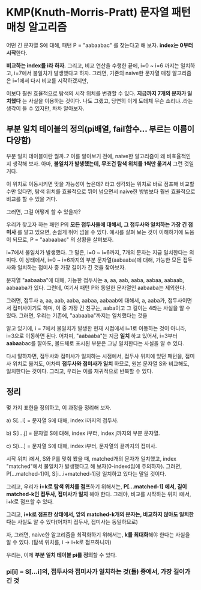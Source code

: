 # KMP(Knuth-Morris-Pratt) 문자열 패턴 매칭 알고리즘 #

어떤 긴 문자열 S에 대해,  패턴 P = "aabaabac" 를 찾는다고 해 보자. **index는 0부터 시작**한다.

**비교하는 index를 i라 하자.** 그리고, 비교 연산을 수행한 끝에, i=0 ~ i=6 까지는 일치하고, i=7에서 불일치가 발생했다고 하자. 그러면, 기존의 naive한 문자열 매칭 알고리즘은 i=1에서 다시 비교를 시작하겠지만,

이보다 훨씬 효율적으로 탐색의 시작 위치를 변경할 수 있다. **지금까지 7개의 문자가 일치했다** 는 사실을 이용하는 것이다. 나도 그랬고, 당연히 이게 도데체 무슨 소리냐..라는 생각이 들 수 있지만, 차차 알아보자. 

## 부분 일치 테이블의 정의(pi배열, fail함수... 부르는 이름이 다양함)

부분 일치 테이블이란 뭘까..? 이를 알아보기 전에, naive한 알고리즘이 왜 비효율적인지 생각해 보자. 아마, **불일치가 발생했는데, 무조건 탐색 위치를 1씩만 옮겨서** 그런 것일 거다. 

이 위치로 이동시키면 맞을 가능성이 높은데? 라고 생각되는 위치로 바로 점프해 비교할 수만 있다면, 탐색 위치를 효율적으로 뛰어 넘으면서 naive한 방법보다 훨씬 효율적으로 비교를 할 수 있을 거다. 

그러면, 그걸 어떻게 할 수 있을까? 

우리가 찾고자 하는 패턴 P의 **모든 접두사들에 대해서, 그 접두사와 일치하는 가장 긴 접미사** 를 알고 있으면, 손쉽게 뛰어 넘을 수 있다. 예시를 살펴 보는 것이 이해하기에 도움이 되므로, P = "aabaabac" 의 상황을 살펴보자. 

i=7에서 불일치가 발생했다. 그 말은, i=0 ~ i=6까지, 7개의 문자는 지금 일치한다는 의미다. 이 상태에서, i=0 ~ i=6까지의 부분 문자열(aabaaba)에 대해, 가능한 모든 접두사와 일치하는 접미사 중 가장 길이가 긴 것을 찾아보자. 

문자열 "aabaaba"에 대해, 가능한 접두사는 a, aa, aab, aaba, aabaa, aabaab, aabaaba가 있다. 그런데, 여기서 패턴 P와 동일한 문자열인 aabaaba는 제외한다. 

그러면, 접두사 a, aa, aab, aaba, aabaa, aabaab에 대해서, a, aaba가, 접두사이면서 접미사이기도 하며, 이 중 가장 긴 친구는, aaba이고 그 길이는 4라는 사실을 알 수 있다. 그러면, 우리는 기존에, "aabaaba"까지는 일치했다는 것을

알고 있기에, i = 7에서 불일치가 발생한 현재 시점에서 i=1로 이동하는 것이 아니라, i=3으로 이동하면 된다. 어차피, "aabaaba"는 지금 **일치** 하고 있어서, i=3부터 **aaba**abac를 깔아도, 볼드체로 표시된 부분은 그냥 일치한다는 사실을 알 수 있다. 

다시 말하자면, 접두사와 접미사가 일치하는 시점에서, 접두사 위치에 있던 패턴을, 접미사 위치로 옮겨도, 어차피 **접두사와 접미사가 일치** 하므로, 원본 문자열 S와 비교해도, 일치한다는 것이다. 그리고, 우리는 이를 재귀적으로 반복할 수 있다. 

## 정리
몇 가지 표현을 정의하고, 이 과정을 정리해 보자. 

a) S[...i] = 문자열 S에 대해, index i까지의 접두사. 

b) S[i...j] = 문자열 S에 대해, index i부터, index j까지의 부분 문자열.

c) S[i...] = 문자열 S에 대해, index i부터, 문자열의 끝까지의 접미사. 

시작 위치 i에서, S와 P를 맞춰 봤을 때, matched개의 문자가 일치했고, index "matched"에서 불일치가 발생했다고 해 보자(0-indexd임에 주의하자). 그러면, P[...matched-1]이, S[i...i+matched-1]랑 일치하고 있다는 말일 것이다. 

그리고, 우리가 **i+k로 탐색 위치를 점프**하기 위해서는, **P[...matched-1] 에서, 길이 matched-k인 접두사, 접미사가 일치** 해야 한다. 그래야, 비교를 시작하는 위치 i에서, i+k로 점프할 수 있다. 

그리고, **i+k로 점프한 상태에서, 앞의 matched-k개의 문자는, 비교하지 않아도 일치한다**는 사실도 알 수 있다(어차피 접두사, 접미사는 동일하므로)

자, 그러면, naive한 알고리즘을 최적화하기 위해서는, **k를 최대화**해야 한다는 사실을 알 수 있다. (탐색 위치를, i -> i+k로 점프하니까)

우리는, 이제 **부분 일치 테이블 pi를 정의**할 수 있다.

### pi[i] = S[...i]의, 접두사와 접미사가 일치하는 것(들) 중에서, 가장 길이가 긴 것 ###
